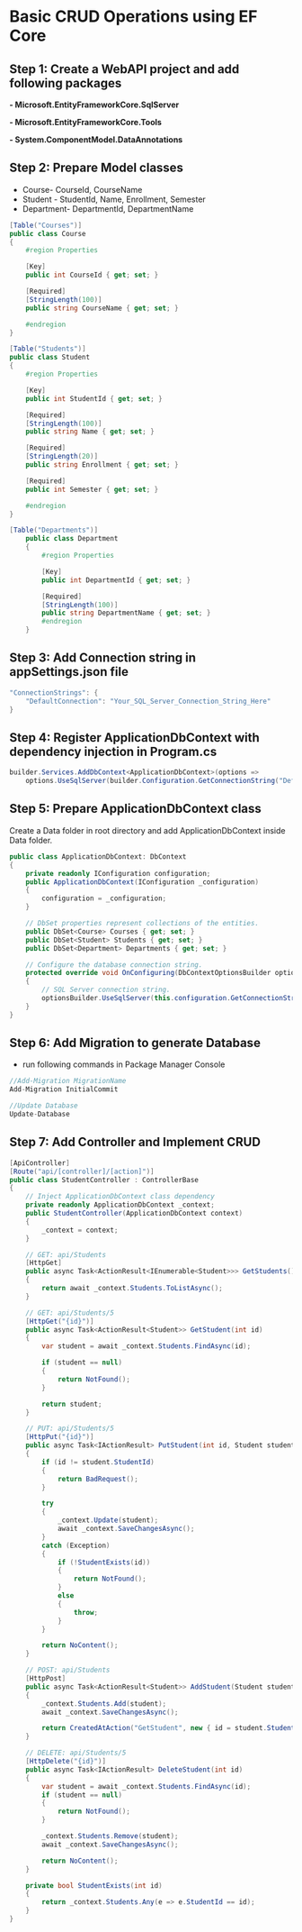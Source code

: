 # Basic CRUD Operations using EF Core
## Step 1: Create a WebAPI project and add following packages
**- Microsoft.EntityFrameworkCore.SqlServer**

**- Microsoft.EntityFrameworkCore.Tools**

**- System.ComponentModel.DataAnnotations**
## Step 2: Prepare Model classes
- Course- CourseId, CourseName
- Student - StudentId, Name, Enrollment, Semester
- Department- DepartmentId, DepartmentName
```csharp
[Table("Courses")]
public class Course
{
    #region Properties

    [Key]
    public int CourseId { get; set; }

    [Required]
    [StringLength(100)]
    public string CourseName { get; set; }

    #endregion
}
```
```csharp
[Table("Students")]
public class Student
{
    #region Properties

    [Key]
    public int StudentId { get; set; }

    [Required]
    [StringLength(100)]
    public string Name { get; set; }

    [Required]
    [StringLength(20)]
    public string Enrollment { get; set; }

    [Required]
    public int Semester { get; set; }

    #endregion
}
```
```csharp
[Table("Departments")]
    public class Department
    {
        #region Properties

        [Key]
        public int DepartmentId { get; set; }

        [Required]
        [StringLength(100)]
        public string DepartmentName { get; set; }
        #endregion
    }
```
## Step 3: Add Connection string in appSettings.json file
```csharp
"ConnectionStrings": {
    "DefaultConnection": "Your_SQL_Server_Connection_String_Here"
}
```
## Step 4: Register ApplicationDbContext with dependency injection in Program.cs
```csharp
builder.Services.AddDbContext<ApplicationDbContext>(options =>
    options.UseSqlServer(builder.Configuration.GetConnectionString("DefaultConnection")));
```
## Step 5: Prepare ApplicationDbContext class
Create a Data folder in root directory and add ApplicationDbContext inside Data folder.
```csharp
public class ApplicationDbContext: DbContext
{
    private readonly IConfiguration configuration;
    public ApplicationDbContext(IConfiguration _configuration)
    {
        configuration = _configuration;
    }

    // DbSet properties represent collections of the entities.
    public DbSet<Course> Courses { get; set; }
    public DbSet<Student> Students { get; set; }
    public DbSet<Department> Departments { get; set; }

    // Configure the database connection string.
    protected override void OnConfiguring(DbContextOptionsBuilder optionsBuilder)
    {
        // SQL Server connection string.
        optionsBuilder.UseSqlServer(this.configuration.GetConnectionString("Default"));
    }
}
```
## Step 6: Add Migration to generate Database
- run following commands in Package Manager Console
```csharp
//Add-Migration MigrationName
Add-Migration InitialCommit

//Update Database
Update-Database
```

## Step 7: Add Controller and Implement CRUD
```csharp
[ApiController]
[Route("api/[controller]/[action]")]
public class StudentController : ControllerBase
{
    // Inject ApplicationDbContext class dependency
    private readonly ApplicationDbContext _context;
    public StudentController(ApplicationDbContext context)
    {
        _context = context;
    }

    // GET: api/Students
    [HttpGet]
    public async Task<ActionResult<IEnumerable<Student>>> GetStudents()
    {
        return await _context.Students.ToListAsync();
    }

    // GET: api/Students/5
    [HttpGet("{id}")]
    public async Task<ActionResult<Student>> GetStudent(int id)
    {
        var student = await _context.Students.FindAsync(id);

        if (student == null)
        {
            return NotFound();
        }

        return student;
    }

    // PUT: api/Students/5
    [HttpPut("{id}")]
    public async Task<IActionResult> PutStudent(int id, Student student)
    {
        if (id != student.StudentId)
        {
            return BadRequest();
        }

        try
        {
            _context.Update(student);
            await _context.SaveChangesAsync();
        }
        catch (Exception)
        {
            if (!StudentExists(id))
            {
                return NotFound();
            }
            else
            {
                throw;
            }
        }

        return NoContent();
    }

    // POST: api/Students
    [HttpPost]
    public async Task<ActionResult<Student>> AddStudent(Student student)
    {
        _context.Students.Add(student);
        await _context.SaveChangesAsync();

        return CreatedAtAction("GetStudent", new { id = student.StudentId }, student);
    }

    // DELETE: api/Students/5
    [HttpDelete("{id}")]
    public async Task<IActionResult> DeleteStudent(int id)
    {
        var student = await _context.Students.FindAsync(id);
        if (student == null)
        {
            return NotFound();
        }

        _context.Students.Remove(student);
        await _context.SaveChangesAsync();

        return NoContent();
    }

    private bool StudentExists(int id)
    {
        return _context.Students.Any(e => e.StudentId == id);
    }
}
```
